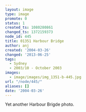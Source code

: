 ```yaml
---
layout: image
type: image
promote: 0
status: 1
created_ts: 1080280861
changed_ts: 1372159373
node_id: 445
title: 01351 Harbour Bridge
author: anj
created: '2004-03-26'
changed: '2013-06-25'
tags:
  - Sydney
  - 2003/10 - October 2003
images:
  - image/images/img_1351-b-445.jpg
url: "/node/445/"
aliases: []
date: '2004-03-26'
---
```

Yet another Harbour Brigde photo.
